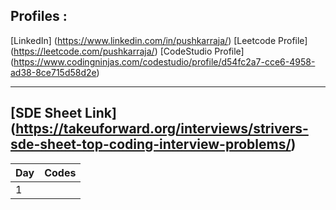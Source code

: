 ## Profiles :
[LinkedIn] (https://www.linkedin.com/in/pushkarraja/)
[Leetcode Profile] (https://leetcode.com/pushkarraja/)
[CodeStudio Profile] (https://www.codingninjas.com/codestudio/profile/d54fc2a7-cce6-4958-ad38-8ce715d58d2e)

---
[SDE Sheet Link] (https://takeuforward.org/interviews/strivers-sde-sheet-top-coding-interview-problems/)
---

| Day           | Codes         |
| ------------- |:-------------:| 
| 1             |               |

